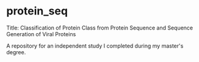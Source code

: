 # protein_seq
Title:  Classification of Protein Class from Protein Sequence and Sequence Generation of Viral Proteins

A repository for an independent study I completed during my master's degree.
